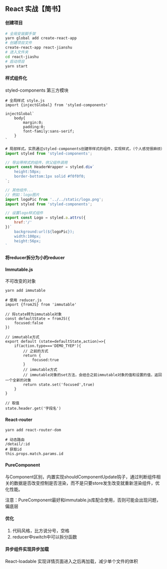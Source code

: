 ## React 实战【简书】

#### 创建项目

```bash
# 全局安装脚手架
yarn global add create-react-app
# 创建项目文件
create-react-app react-jianshu
# 进入文件夹
cd react-jiashu
# 启动项目
yarn start
```

#### 样式组件化

styled-components 第三方模块

```
# 全局样式 style.js
import {injectGlobal} from 'styled-components'

injectGlobal`
	body{
		margin:0;
		padding:0;
		font-family:sans-serif;
	}
`
```

```jsx
# 局部样式。实质通过styled-components创建带样式的组件，实现样式，（个人感觉很麻烦）
import styled from 'styled-components';

// 导出带样式的组件，供父组件调用
export const HeaderWrapper = styled.div`
	height:58px;
	border-bottom:1px solid #f0f0f0;
`;

// 其他组件...
// 例如：logo图片
import logoPic from '../../static/logo.png';
import styled from 'styled-components';

// 设置logo样式组件
export const Logo = styled.a.attrs({
	href:'/'
})`
	background:url(${logoPic});
	width:100px;
	height:56px;
`
```

#### 将reducer拆分为小的reducer

#### Immutable.js

不可改变的对象

```
yarn add immutable

# 使用 reducer.js
import {fromJS} from 'immutable'

// 将state转为immutable对象
const defaultState = fromJS({
	focused:false
})

// immutable方式
export default (state=defaultState,action)=>{
	if(action.type==='DEMO_TYEP'){
		// 之前的方式
		return {
			focused:true
		}
		// immutable方式
		// immutable对象的set方法，会结合之前immutable对象的值和设置的值，返回一个全新的对象
		return state.set('focused',true)
	}
}

// 取值
state.header.get('字段名')
```

#### React-router

```
yarn add react-router-dom

# 动态路由
/detail/:id
# 获取id
this.props.match.params.id
```

#### PureComponent

与Component区别，内置实现shouldComponentUpdate钩子，通过判断组件相关的数据是否改变控制是否渲染，而不是只要store发生改变就重新渲染组件，优化性能。

注意：PureComponent最好和immutable.js库配合使用，否则可能会出现问题，偏底层

#### 优化

1. 代码风格，比方说分号，空格
2. reducer中switch中可以拆分函数

#### 异步组件实现异步加载

React-loadable 实现详情页面进入之后再加载，减少单个文件的体积